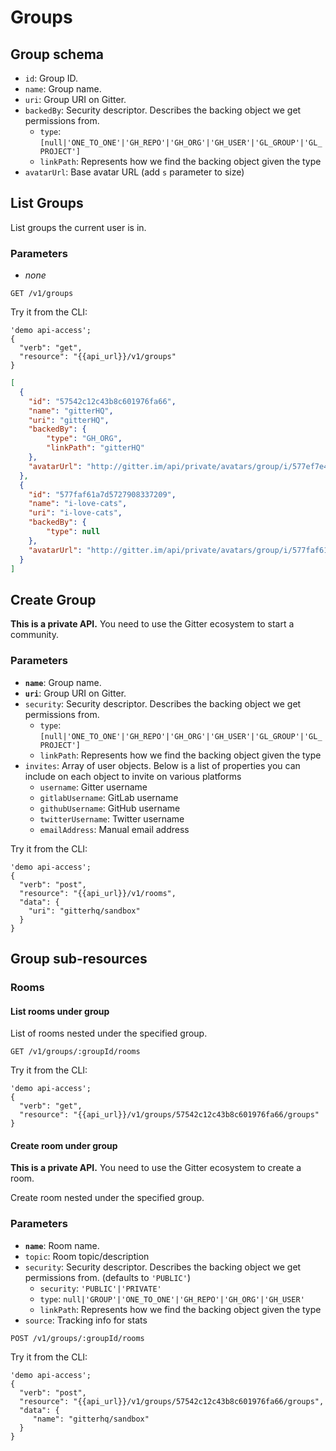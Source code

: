 # Groups


## Group schema

 - `id`: Group ID.
 - `name`: Group name.
 - `uri`: Group URI on Gitter.
 - `backedBy`: Security descriptor. Describes the backing object we get permissions from.
    - `type`: `[null|'ONE_TO_ONE'|'GH_REPO'|'GH_ORG'|'GH_USER'|'GL_GROUP'|'GL_PROJECT']`
    - `linkPath`: Represents how we find the backing object given the type
 - `avatarUrl`: Base avatar URL (add `s` parameter to size)


## List Groups

List groups the current user is in.

### Parameters

 - *none*

```
GET /v1/groups
```

Try it from the CLI:
```
'demo api-access';
{
  "verb": "get",
  "resource": "{{api_url}}/v1/groups"
}
```

```json
[
  {
    "id": "57542c12c43b8c601976fa66",
    "name": "gitterHQ",
    "uri": "gitterHQ",
    "backedBy": {
        "type": "GH_ORG",
        "linkPath": "gitterHQ"
    },
    "avatarUrl": "http://gitter.im/api/private/avatars/group/i/577ef7e4e897e2a459b1b881"
  },
  {
    "id": "577faf61a7d5727908337209",
    "name": "i-love-cats",
    "uri": "i-love-cats",
    "backedBy": {
        "type": null
    },
    "avatarUrl": "http://gitter.im/api/private/avatars/group/i/577faf61a7d5727908337209"
  }
]
```



## Create Group

**This is a private API.** You need to use the Gitter ecosystem to start a community.

### Parameters

 - **`name`**: Group name.
 - **`uri`**: Group URI on Gitter.
 - `security`: Security descriptor. Describes the backing object we get permissions from.
    - `type`: `[null|'ONE_TO_ONE'|'GH_REPO'|'GH_ORG'|'GH_USER'|'GL_GROUP'|'GL_PROJECT']`
    - `linkPath`: Represents how we find the backing object given the type
 - `invites`: Array of user objects. Below is a list of properties you can include on each object to invite on various platforms
    - `username`: Gitter username
    - `gitlabUsername`: GitLab username
    - `githubUsername`: GitHub username
    - `twitterUsername`: Twitter username
    - `emailAddress`: Manual email address


Try it from the CLI:
```
'demo api-access';
{
  "verb": "post",
  "resource": "{{api_url}}/v1/rooms",
  "data": {
    "uri": "gitterhq/sandbox"
  }
}
```


## Group sub-resources

### Rooms

#### List rooms under group

List of rooms nested under the specified group.

```
GET /v1/groups/:groupId/rooms
```

Try it from the CLI:
```
'demo api-access';
{
  "verb": "get",
  "resource": "{{api_url}}/v1/groups/57542c12c43b8c601976fa66/groups"
}
```


#### Create room under group

**This is a private API.** You need to use the Gitter ecosystem to create a room.

Create room nested under the specified group.

### Parameters

 - **`name`**: Room name.
 - `topic`: Room topic/description
 - `security`: Security descriptor. Describes the backing object we get permissions from. (defaults to `'PUBLIC'`)
    - `security`: `'PUBLIC'|'PRIVATE'`
    - `type`: `null|'GROUP'|'ONE_TO_ONE'|'GH_REPO'|'GH_ORG'|'GH_USER'`
    - `linkPath`: Represents how we find the backing object given the type
 - `source`: Tracking info for stats

```
POST /v1/groups/:groupId/rooms
```

Try it from the CLI:
```
'demo api-access';
{
  "verb": "post",
  "resource": "{{api_url}}/v1/groups/57542c12c43b8c601976fa66/groups",
  "data": {
     "name": "gitterhq/sandbox"
  }
}
```
